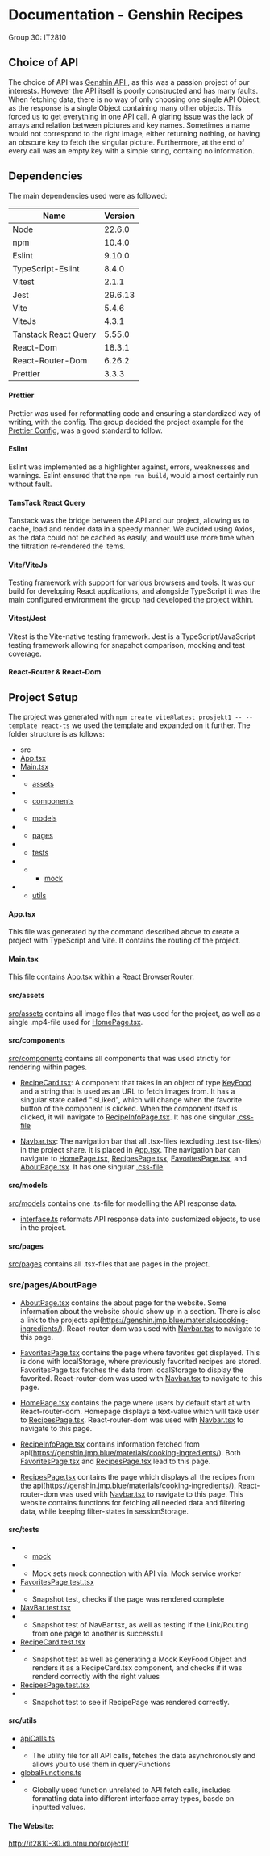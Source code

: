 # Documentation - Genshin Recipes
Group 30: IT2810
## Choice of API
The choice of API was
[Genshin API ](https://genshin.jmp.blue/),
as this was a passion project of our interests.
However the API itself is poorly constructed and has many faults. When fetching data, there is no way of only choosing one single API Object, as the response is a single Object containing many other objects. This forced us to get everything in one API call.
A glaring issue was the lack of arrays and relation between pictures and key names. Sometimes a name would not correspond to the right image, either returning nothing, or having an obscure key to fetch the singular picture. 
Furthermore, at the end of every call was an empty key with a simple string, containg no information. 

## Dependencies
The main dependencies used were as followed:

| Name                 | Version | 
|----------------------|---------|
| Node                 | 22.6.0  |
| npm                  | 10.4.0  |
| Eslint               | 9.10.0  |
| TypeScript-Eslint    | 8.4.0   |
| Vitest               | 2.1.1   |
| Jest                 | 29.6.13 |
| Vite                 | 5.4.6   |
| ViteJs               | 4.3.1   |
| Tanstack React Query | 5.55.0  |
| React-Dom            | 18.3.1  |
| React-Router-Dom     | 6.26.2  |
| Prettier             | 3.3.3   |

#### Prettier
Prettier was used for reformatting code and ensuring a standardized way of writing, with the config.
The group decided the project example for the [Prettier Config](.prettierrc), was a good standard to follow.
#### Eslint 
Eslint was implemented as a highlighter against, errors, weaknesses and warnings.
Eslint ensured that the `npm run build`, would almost certainly run without fault.
#### TansTack React Query 
Tanstack was the bridge between the API and our project, allowing us to cache, load and render data in a speedy manner.
We avoided using Axios, as the data could not be cached as easily, and would use more time when the filtration re-rendered the items.
#### Vite/ViteJs
Testing framework with support for various browsers and tools.
It was our build for developing React applications, and alongside TypeScript it was the main configured environment the group had developed the project within.
#### Vitest/Jest
Vitest is the Vite-native testing framework.
Jest is a TypeScript/JavaScript testing framework allowing for snapshot comparison, mocking and test coverage. 

#### React-Router & React-Dom


## Project Setup
The project was generated with 
`npm create vite@latest prosjekt1 -- --template react-ts`
we used the template and expanded on it further.
    The folder structure is as follows:
- src 
- [App.tsx](src/App.tsx)
- [Main.tsx](src/Main.tsx)
- - [assets](src/assets)
- - [components](src/components)
- - [models](src/models/)
- - [pages](src/pages/)
- - [tests](src/tests)
- - - [mock](src/tests/mock/)
- - [utils](src/utils)

#### App.tsx
This file was generated by the command described above to create a project with TypeScript and Vite. It contains the routing of the project.

#### Main.tsx
This file contains App.tsx within a React BrowserRouter.

#### src/assets
[src/assets](src/assets) contains all image files that was used for the project, as well as a single .mp4-file used for [HomePage.tsx](src/pages/HomePage.tsx).

#### src/components
[src/components](src/components) contains all components that was used strictly for rendering within pages.
- [RecipeCard.tsx](src/components/RecipeCard.tsx): A component that takes in an object of type [KeyFood](src/models/interface.ts) and a string that is used as an URL to fetch images from. It has a singular state called "isLiked", which will change when the favorite button of the component is clicked. When the component itself is clicked, it will navigate to [RecipeInfoPage.tsx](src/pages/RecipeInfoPage.tsx). It has one singular [.css-file](src/style/components/RecipeCard.css)

- [Navbar.tsx](src/components/Navbar.tsx): The navigation bar that all .tsx-files (excluding .test.tsx-files) in the project share. It is placed in [App.tsx](src/App.tsx). The navigation bar can navigate to [HomePage.tsx](src/pages/HomePage.tsx), [RecipesPage.tsx](src/pages/RecipesPage.tsx), [FavoritesPage.tsx](src/pages/FavoritesPage.tsx), and [AboutPage.tsx](src/pages/AboutPage.tsx). It has one singular [.css-file](src/style/components/Navbar.css) 

#### src/models
[src/models](src/models/) contains one .ts-file for modelling the API response data.
- [interface.ts](src/models/interface.ts) reformats API response data into customized objects, to use in the project.

#### src/pages
[src/pages](src/pages/) contains all .tsx-files that are pages in the project.

### src/pages/AboutPage
- [AboutPage.tsx](src/pages/AboutPage.tsx) contains the about page for the website. Some information about the website should show up in a section. There is also a link to the projects api(https://genshin.jmp.blue/materials/cooking-ingredients/). React-router-dom was used with [Navbar.tsx](src/components/Navbar.tsx)  to navigate to this page. 

- [FavoritesPage.tsx](src/pages/FavoritesPage.tsx) contains the page where favorites get displayed. This is done with localStorage, where previously favorited recipes are stored. FavoritesPage.tsx fetches the data from localStorage to display the favorited. React-router-dom was used with [Navbar.tsx](src/components/Navbar.tsx)  to navigate to this page.

- [HomePage.tsx](src/pages/HomePage.tsx) contains the page where users by default start at with React-router-dom. Homepage displays a text-value which will take user to [RecipesPage.tsx](src/pages/RecipesPage.tsx). React-router-dom was used with [Navbar.tsx](src/components/Navbar.tsx)  to navigate to this page.

- [RecipeInfoPage.tsx](src/pages/RecipeInfoPage.tsx) contains information fetched from api(https://genshin.jmp.blue/materials/cooking-ingredients/). Both [FavoritesPage.tsx](src/pages/FavoritesPage.tsx) and [RecipesPage.tsx](src/pages/RecipesPage.tsx) lead to this page.

- [RecipesPage.tsx](src/pages/RecipesPage.tsx) contains the page which displays all the recipes from the api(https://genshin.jmp.blue/materials/cooking-ingredients/). React-router-dom was used with [Navbar.tsx](src/components/Navbar.tsx)  to navigate to this page. This website contains functions for fetching all needed data and filtering data, while keeping filter-states in sessionStorage. 

#### src/tests
- - [mock](src/tests/mock/)
- - Mock sets mock connection with API via. Mock service worker
- [FavoritesPage.test.tsx](src/tests/FavoritesPage.test.tsx)
- - Snapshot test, checks if the page was rendered complete
- [NavBar.test.tsx](src/tests/NavBar.test.tsx)
- - Snapshot test of NavBar.tsx, as well as testing if the Link/Routing from one page to another is successful
- [RecipeCard.test.tsx](src/tests/RecipeCard.test.tsx)
- - Snapshot test as well as generating a Mock KeyFood Object and renders it as a RecipeCard.tsx component, and checks if it was renderd correctly with the right values
- [RecipesPage.test.tsx](src/tests/RecipesPage.test.tsx)
- - Snapshot test to see if RecipePage was rendered correctly.

#### src/utils
- [apiCalls.ts](src/utils/apiCalls.ts)
- - The utility file for all API calls, fetches the data asynchronously and allows you to use them in queryFunctions
- [globalFunctions.ts](src/utils/globalFunctions.ts)
- - Globally used function unrelated to API fetch calls, includes formatting data into different interface array types, basde on inputted values.


#### The Website:
http://it2810-30.idi.ntnu.no/project1/

